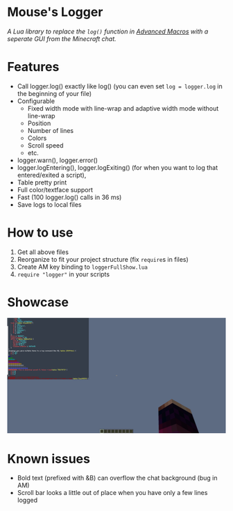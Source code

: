 **Mouse's Logger**
==============
_A Lua library to replace the `log()` function in [Advanced Macros](https://github.com/AdvancedMacros/AdvancedMacros) with a seperate GUI from the Minecraft chat._

# Features
* Call logger.log() exactly like log() (you can even set `log = logger.log` in the beginning of your file)
* Configurable
    * Fixed width mode with line-wrap and adaptive width mode without line-wrap
    * Position
    * Number of lines
    * Colors
    * Scroll speed
    * etc.
* logger.warn(), logger.error()
* logger.logEntering(), logger.logExiting() (for when you want to log that entered/exited a script), 
* Table pretty print
* Full color/textface support
* Fast (100 logger.log() calls in 36 ms)
* Save logs to local files

# How to use
1. Get all above files
2. Reorganize to fit your project structure (fix `require`s in files)
3. Create AM key binding to `loggerFullShow.lua`
4. `require "logger"` in your scripts

# Showcase

![demo](/demo.png)

# Known issues
* Bold text (prefixed with &B) can overflow the chat background (bug in AM)
* Scroll bar looks a little out of place when you have only a few lines logged
